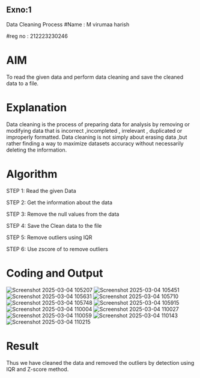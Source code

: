 
## Exno:1
Data Cleaning Process
#Name : M virumaa harish 

#reg no : 212223230246

# AIM
To read the given data and perform data cleaning and save the cleaned data to a file.

# Explanation
Data cleaning is the process of preparing data for analysis by removing or modifying data that is incorrect ,incompleted , irrelevant , duplicated or improperly formatted. Data cleaning is not simply about erasing data ,but rather finding a way to maximize datasets accuracy without necessarily deleting the information.

# Algorithm
STEP 1: Read the given Data

STEP 2: Get the information about the data

STEP 3: Remove the null values from the data

STEP 4: Save the Clean data to the file

STEP 5: Remove outliers using IQR

STEP 6: Use zscore of to remove outliers

# Coding and Output
![Screenshot 2025-03-04 105207](https://github.com/user-attachments/assets/09af306c-3dd0-4387-9dc9-2361d65a6f1e)
![Screenshot 2025-03-04 105451](https://github.com/user-attachments/assets/74b12a36-4acd-47e6-879e-0c1170ef6055)
![Screenshot 2025-03-04 105631](https://github.com/user-attachments/assets/0d03e97a-8518-4ac5-bf3e-5afaed5b6322)
![Screenshot 2025-03-04 105710](https://github.com/user-attachments/assets/02de5f16-d68f-4207-89a8-57c6d74bd75f)
![Screenshot 2025-03-04 105748](https://github.com/user-attachments/assets/9f222c8e-5f59-4619-b965-e3e7c7d3c81a)
![Screenshot 2025-03-04 105915](https://github.com/user-attachments/assets/66c2f8d2-bad7-4cf4-bfb7-b7975d6e69ac)
![Screenshot 2025-03-04 110004](https://github.com/user-attachments/assets/1aed514e-630b-4c10-9dc3-b9b722e31580)
![Screenshot 2025-03-04 110027](https://github.com/user-attachments/assets/e7f588ae-249f-4ecd-b3c8-bc372ad1b599)
![Screenshot 2025-03-04 110059](https://github.com/user-attachments/assets/c952e08f-f4ef-4101-bc0c-329663777b96)
![Screenshot 2025-03-04 110143](https://github.com/user-attachments/assets/ce9616e1-c7be-4f47-81ee-968d937c0936)
![Screenshot 2025-03-04 110215](https://github.com/user-attachments/assets/73591e4d-326e-4887-83ed-3db3fb12a2d5)



# Result

   Thus we have cleaned the data and removed the outliers by detection using IQR and Z-score method.
